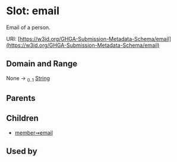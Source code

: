 
# Slot: email


Email of a person.

URI: [https://w3id.org/GHGA-Submission-Metadata-Schema/email](https://w3id.org/GHGA-Submission-Metadata-Schema/email)


## Domain and Range

None &#8594;  <sub>0..1</sub> [String](types/String.md)

## Parents


## Children

 *  [member➞email](member_email.md)

## Used by

